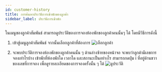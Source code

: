 ```yaml
---
id: customer-history
title: การค้นหาประวัติการเข้าพักของลูกค้า
sidebar_label: ประวัติการเข้าพัก
---
```


ในเมนูของลูกค้าสัมพันธ์ สามารถดูประวัติของการจองห้องพักของลูกค้าคนนั้นๆ ได้ โดยมีวิธีการดังนี้

1. เข้าสู่เมนูลูกค้าสัมพันธ์ จากนั้นเลือกลูกค้าที่ต้องการ
   ![เลือกลูกค้า](/img/crm/view-history/1.png)

2. จะพบประวัติการจองห้องพักของลูกค้าคนนั้น ๆ ด้านล่างซ้ายของหน้าจอ จะพบว่าลูกค้ามีเลขการจองเท่าไรบ้าง เข้าพักที่ห้องพักใด เวลาใด และสถานะเป็นอย่างไร สามารถกดปุ่ม i ที่อยู่ด้านขวาของเลขที่การจอง เพื่อดูรายละเอียดของการจองครั้งนั้น ๆ ได้
   ![ดูประวัติ](/img/crm/view-history/2.png)
